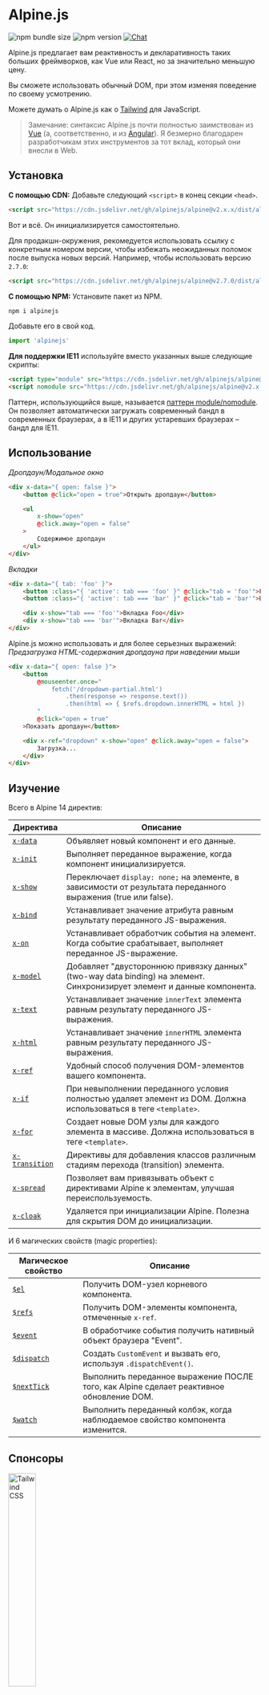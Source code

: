 # Alpine.js

![npm bundle size](https://img.shields.io/bundlephobia/minzip/alpinejs)
![npm version](https://img.shields.io/npm/v/alpinejs)
[![Chat](https://img.shields.io/badge/chat-on%20discord-7289da.svg?sanitize=true)](https://alpinejs.codewithhugo.com/chat/)

Alpine.js предлагает вам реактивность и декларативность таких больших фреймворков, как Vue или React, но за значительно меньшую цену.

Вы сможете использовать обычный DOM, при этом изменяя поведение по своему усмотрению.

Можете думать о Alpine.js как о [Tailwind](https://tailwindcss.com/) для JavaScript.

> Замечание: синтаксис Alpine.js почти полностью заимствован из [Vue](https://vuejs.org/) (а, соответственно, и из [Angular](https://angularjs.org/)). Я безмерно благодарен разработчикам этих инструментов за тот вклад, который они внесли в Web.

## Установка

**С помощью CDN:** Добавьте следующий `<script>` в конец секции `<head>`.
```html
<script src="https://cdn.jsdelivr.net/gh/alpinejs/alpine@v2.x.x/dist/alpine.min.js" defer></script>
```

Вот и всё. Он инициализируется самостоятельно.

Для продакшн-окружения, рекомедуется использовать ссылку с конкретным номером версии, чтобы избежать неожиданных поломок после выпуска новых версий.
Например, чтобы использовать версию `2.7.0`:
```html
<script src="https://cdn.jsdelivr.net/gh/alpinejs/alpine@v2.7.0/dist/alpine.min.js" defer></script>
```

**С помощью NPM:** Установите пакет из NPM.
```js
npm i alpinejs
```

Добавьте его в свой код.
```js
import 'alpinejs'
```

**Для поддержки IE11** используйте вместо указанных выше следующие скрипты:
```html
<script type="module" src="https://cdn.jsdelivr.net/gh/alpinejs/alpine@v2.x.x/dist/alpine.min.js"></script>
<script nomodule src="https://cdn.jsdelivr.net/gh/alpinejs/alpine@v2.x.x/dist/alpine-ie11.min.js" defer></script>
```

Паттерн, использующийся выше, называется [паттерн module/nomodule](https://philipwalton.com/articles/deploying-es2015-code-in-production-today/). Он позволяет автоматически загружать современный бандл в современных браузерах, а в IE11 и других устаревших браузерах – бандл для IE11.

## Использование

*Дропдаун/Модальное окно*
```html
<div x-data="{ open: false }">
    <button @click="open = true">Открыть дропдаун</button>

    <ul
        x-show="open"
        @click.away="open = false"
    >
        Содержимое дропдаун
    </ul>
</div>
```

*Вкладки*
```html
<div x-data="{ tab: 'foo' }">
    <button :class="{ 'active': tab === 'foo' }" @click="tab = 'foo'">Foo</button>
    <button :class="{ 'active': tab === 'bar' }" @click="tab = 'bar'">Bar</button>

    <div x-show="tab === 'foo'">Вкладка Foo</div>
    <div x-show="tab === 'bar'">Вкладка Bar</div>
</div>
```

Alpine.js можно использовать и для более серьезных выражений:
*Предзагрузка HTML-содержания дропдауна при наведении мыши*
```html
<div x-data="{ open: false }">
    <button
        @mouseenter.once="
            fetch('/dropdown-partial.html')
                .then(response => response.text())
                .then(html => { $refs.dropdown.innerHTML = html })
        "
        @click="open = true"
    >Показать дропдаун</button>

    <div x-ref="dropdown" x-show="open" @click.away="open = false">
        Загрузка...
    </div>
</div>
```

## Изучение

Всего в Alpine 14 директив:

| Директива | Описание |
| --- | --- |
| [`x-data`](#x-data) | Объявляет новый компонент и его данные. |
| [`x-init`](#x-init) | Выполняет переданное выражение, когда компонент инициализируется. |
| [`x-show`](#x-show) | Переключает `display: none;` на элементе, в зависимости от результата переданного выражения (true или false). |
| [`x-bind`](#x-bind) | Устанавливает значение атрибута равным результату переданного JS-выражения. |
| [`x-on`](#x-on) | Устанавливает обработчик события на элемент. Когда событие срабатывает, выполняет переданное JS-выражение. |
| [`x-model`](#x-model) | Добавляет "двустороннюю привязку данных" (two-way data binding) на элемент. Синхронизирует элемент и данные компонента. |
| [`x-text`](#x-text) | Устанавливает значение `innerText` элемента равным результату переданного JS-выражения. |
| [`x-html`](#x-html) | Устанавливает значение `innerHTML` элемента равным результату переданного JS-выражения. |
| [`x-ref`](#x-ref) | Удобный способ получения DOM-элементов вашего компонента. |
| [`x-if`](#x-if) | При невыполнении переданного условия полностью удаляет элемент из DOM. Должна использоваться в теге `<template>`. |
| [`x-for`](#x-for) | Создает новые DOM узлы для каждого элемента в массиве. Должна использоваться в теге `<template>`. |
| [`x-transition`](#x-transition) | Директивы для добавления классов различным стадиям перехода (transition) элемента. |
| [`x-spread`](#x-spread) | Позволяет вам привязывать объект с директивами Alpine к элементам, улучшая переиспользуемость. |
| [`x-cloak`](#x-cloak) | Удаляется при инициализации Alpine. Полезна для скрытия DOM до инициализации. |

И 6 магических свойств (magic properties):

| Магическое свойство | Описание |
| --- | --- |
| [`$el`](#el) |  Получить DOM-узел корневого компонента. |
| [`$refs`](#refs) | Получить DOM-элементы компонента, отмеченные `x-ref`. |
| [`$event`](#event) | В обработчике события получить нативный объект браузера "Event".  |
| [`$dispatch`](#dispatch) | Создать `CustomEvent` и вызвать его, используя `.dispatchEvent()`. |
| [`$nextTick`](#nexttick) | Выполнить переданное выражение ПОСЛЕ того, как Alpine сделает реактивное обновление DOM. |
| [`$watch`](#watch) | Выполнить переданный колбэк, когда наблюдаемое свойство компонента изменится. |


## Спонсоры

<img width="33%" src="https://refactoringui.nyc3.cdn.digitaloceanspaces.com/tailwind-logo.svg" alt="Tailwind CSS">

**Хочешь здесь своё лого? [Напиши мне сообщение в Twitter](https://twitter.com/calebporzio)**

## VIP контрибьюторы

<table>
  <tr>
    <td align="center"><a href="http://calebporzio.com"><img src="https://avatars2.githubusercontent.com/u/3670578?v=4" width="100px;" alt="Caleb Porzio"/><br /><sub><b>Caleb Porzio</b></sub></a><br /><sub>(Создатель)</sub></td>
    <td align="center"><a href="https://github.com/HugoDF"><img src="https://avatars2.githubusercontent.com/u/6459679?v=4" width="100px;" alt="Hugo"/><br /><sub><b>Hugo</b></sub></a></td>
    <td align="center"><a href="https://github.com/ryangjchandler"><img src="https://avatars2.githubusercontent.com/u/41837763?v=4" width="100px;" alt="Ryan Chandler"/><br /><sub><b>Ryan Chandler</b></sub></a></td>
    <td align="center"><a href="https://github.com/SimoTod"><img src="https://avatars2.githubusercontent.com/u/8427737?v=4" width="100px;" alt="Simone Todaro"/><br /><sub><b>Simone Todaro</b></sub></a></td>
  </tr>
</table>


### Директивы

---

### `x-data`

**Пример:** `<div x-data="{ foo: 'bar' }">...</div>`

**Синтаксис:** `<div x-data="[JSON-объект]">...</div>`

`x-data` объявляет область видимости нового компонента с использованием переданного объекта данных.

Аналогична свойству `data` в компонентах Vue.

**Извлечение логики компонента**

Вы можете извлечь данные (и поведение) в переиспользуемые функции:

```html
<div x-data="dropdown()">
    <button x-on:click="open">Открыть</button>

    <div x-show="isOpen()" x-on:click.away="close">
        // Dropdown
    </div>
</div>

<script>
    function dropdown() {
        return {
            show: false,
            open() { this.show = true },
            close() { this.show = false },
            isOpen() { return this.show === true },
        }
    }
</script>
```

> **Для пользователей бандлеров**. Alpine.js получает доступ к функциям только из глобальной области видимости (`window`). Вам необходимо явно присвоить свои функции объекту `window`, чтобы использовать их с `x-data`. Например, вот так: `window.dropdown = function () {}` (с Webpack, Rollup, Parcel и другими бандлерами функции, которые вы объявляете, по умолчанию принадлежать области видимости бандлера, а не `window`).


Вы также можете объединять несколько объектов с данными с помощью деструктуризации:

```html
<div x-data="{...dropdown(), ...tabs()}">
```

---

### `x-init`
**Пример:** `<div x-data="{ foo: 'bar' }" x-init="foo = 'baz'"></div>`

**Синтаксис:** `<div x-data="..." x-init="[выражение]"></div>`

`x-init` выполняет переданное выражение, когда компонент инициализируется.

Если вы хотите выполнить код ПОСЛЕ первоначальных обновлений DOM Alpine (наподобие хука `mounted()` во VueJS), вы можете передать `x-init` колбэк, и он выполнит его после инициализации:

`x-init="() => { // здесь уже есть доступ к стейту после инициализации DOM // }"`

---

### `x-show`
**Пример:** `<div x-show="open"></div>`

**Синтаксис:** `<div x-show="[выражение]"></div>`

`x-show` переключает `display: none;` на элементе в зависимости от результата выполнения выражения (`true` или `false`).

**x-show.transition**

`x-show.transition` – удобный API для добавления `x-show` CSS-переходов.

```html
<div x-show.transition="open">
    Это содержимое будет иметь переходы при появлении и исчезновении.
</div>
```

| Директива | Описание |
| --- | --- |
| `x-show.transition` | Одновременный fade и scale. (opacity, scale: 0.95, timing-function: cubic-bezier(0.4, 0.0, 0.2, 1), duration-in: 150ms, duration-out: 75ms)
| `x-show.transition.in` | Переход только при появлении. |
| `x-show.transition.out` | Переход только при исчезновении. |
| `x-show.transition.opacity` | Использовать только fade. |
| `x-show.transition.scale` | Использовать только scale. |
| `x-show.transition.scale.75` | Кастомизация scale перехода `transform: scale(.75)`. |
| `x-show.transition.duration.200ms` | Устанавливает время перехода при появлении на 200мс. Переход при исчезновении будет равен половине этого значения (100мс). |
| `x-show.transition.origin.top.right` | Кастомизация места возникновения перехода `transform-origin: top right`. |
| `x-show.transition.in.duration.200ms.out.duration.50ms` | Различные длительности для переходов при появлении и исчезновении. |

> Замечание: Все эти модификаторы переходов могут использоваться в сочетании друг с другом. Это возможно (хоть и нелепо): `x-show.transition.in.duration.100ms.origin.top.right.opacity.scale.85.out.duration.200ms.origin.bottom.left.opacity.scale.95`

> Замечание: `x-show` будет ждать окончания переходов всех дочерних элементов. Можно изменить это поведение модификатором `.immediate`:
```html
<div x-show.immediate="open">
    <div x-show.transition="open">
</div>
```
---

### `x-bind`

> Сокращенный синтаксис ":". Например: `:type="..."`

**Пример:** `<input x-bind:type="inputType">`

**Синтаксис:** `<input x-bind:[атрибут]="[выражение]">`

`x-bind` устанавливает значение атрибута равным результату JS-выражения. Выражение имеет доступ ко всем ключам хранилища данных компонента и будет обновляться каждый раз при обновлении данных.

> Замечание: обновление значения атрибута с `x-bind` будет происходить ТОЛЬКО при обновлении его зависимостей.

**`x-bind` для атрибутов class**

`x-bind` ведет себя немного иначе, когда привязан к атрибуту `class`.

Для классов необходимо передавать объект, где ключи – это имена классов, а значения – логические выражения, которые определяют применяются эти классы или нет.

Например:
`<div x-bind:class="{ 'hidden': foo }"></div>`

В этом примере, класс "hidden" будет применен только если значение выражения `foo` равно `true`.

**`x-bind` для логических атрибутов**

`x-bind` поддерживает логические атрибуты так же, как и атрибуты значения, используя переменную как условие или любое JS-выражение, которое разрешается в `true` или `false`.

Например:
```html
<!-- Дано: -->
<button x-bind:disabled="myVar">Нажми на меня</button>

<!-- Когда myVar == true: -->
<button disabled="disabled">Нажми на меня</button>

<!-- Когда myVar == false: -->
<button>Нажми на меня</button>
```

Это добавит или удалит атрибут `disabled`, в зависимости от того, равна `myVar` true или false.

Логические атрибуты поддерживаются в соответствии с [HTML спецификацией](https://html.spec.whatwg.org/multipage/indices.html#attributes-3:boolean-attribute), такие как, например, `disabled`, `readonly`, `required`, `checked`, `hidden`, `selected`, `open` и другие.

---

### `x-on`

> Сокращенный синтаксис "@": `@click="..."`

**Пример:** `<button x-on:click="foo = 'bar'"></button>`

**Синтаксис:** `<button x-on:[событие]="[выражение]"></button>`

`x-on` цепляет прослушиватель события на элемент, на котором был объявлен. Когда событие срабатывает, выполняется переданное JS-выражение.

Если в этом выражении меняются какие-либо данные, другие элементы, "привязанные" к этим данным, будут обновлены.

> Замечание: Вы также можете задать имя JS-функции.

**Пример:** `<button x-on:click="myFunction"></button>`

Это равноценно: `<button x-on:click="myFunction($event)"></button>`

**Модификатор `keydown`**

**Пример:** `<input type="text" x-on:keydown.escape="open = false">`

Можно обозначить конкретные клавиши для прослушивания, присоединяя их через точку к директиве `x-on:keydown`. Модификаторы – это значения `Event.key`, записанные в kebab-стиле.

Например: `enter`, `escape`, `arrow-up`, `arrow-down`

> Замечание: Можно также прослушивать комбинации с системными клавишами, например: `x-on:keydown.cmd.enter="foo"`

**Модификатор `.away`**

**Пример:** `<div x-on:click.away="showModal = false"></div>`

При добавлении модификатора `.away` обработчик события сработает, только когда событие произошло на другом источнике, а не на этом элементе или его потомках.

Это полезно для скрытия дропдаунов или модальных окон, когда пользователь кликает в другом месте.

**Модификатор `.prevent`**

**Пример:** `<input type="checkbox" x-on:click.prevent>`

При добавлении `.prevent` обработчик вызовет `preventDefault` на сработавшем событии. В примере выше это приведет к тому, что чекбокс не будет отмечен при нажатии на него.

**Модификатор `.stop`**

**Пример:** `<div x-on:click="foo = 'bar'"><button x-on:click.stop></button></div>`

При добавлении `.stop` обработчик вызовет `stopPropagation` на сработавшем событии. В примере выше это приведет к тому, что событие "click" не всплывет от кнопки внешнему `<div>`. Другими словами, когда пользователь нажимает на кнопку, `foo` не устанавливается в `'bar'`.

**Модификатор `.self`**

**Пример:** `<div x-on:click.self="foo = 'bar'"><button></button></div>`

При добавлении `.self` обработчик события сработает, только если `$event.target` – это сам элемент. В примере выше это приведет к тому, что событие "click", всплыв от кнопки внешнему `<div>`, **не** вызовет обработчик.

**Модификатор `.window`**

**Пример:** `<div x-on:resize.window="isOpen = window.outerWidth > 768 ? false : open"></div>`

При добавлении `.window` прослушиватель события установится не на узел DOM, на котором был вызван, а на глобальный объект window. Это полезно, когда нужно изменить состояние компонента при изменении чего-либо в window, например, при событии "resize". В примере выше, когда ширина окна будет больше 768 пикселей, мы закроем модальное окно/дропдаун, иначе сохраним то же состояние.

>Замечание: Также можно использовать модификатор `.document` для добавления прослушивателей к `document`.

**Модификатор `.once`**

**Пример:** `<button x-on:mouseenter.once="fetchSomething()"></button>`

При добавлении `.once` обработчик события будет вызван лишь единожды. Это полезно для вещей, которые вы хотите сделать только один раз, например, загрузка данных и т.п.

**Модификатор `.debounce`**

**Пример:** `<input x-on:input.debounce="fetchSomething()">`

Модификатор `debounce` позволяет вам избавиться от ложных повторных вызовов обработчика события. Другими словами, обработчик НЕ будет вызван, пока не пройдет определенное количество времени с предыдущего вызова. Когда обработчик будет готов к вызову, будет вызван последний вызов.

Время ожидания по умолчанию 250 миллисекунд.

Вы также можете указать свое время:

```
<input x-on:input.debounce.750="fetchSomething()">
<input x-on:input.debounce.750ms="fetchSomething()">
```

---

### `x-model`
**Пример:** `<input type="text" x-model="foo">`

**Синтаксис:** `<input type="text" x-model="[хранилище данных]">`

`x-model` добавляет элементу "двустороннюю привязку данных" (two-way data binding). Другими словами, значение поля ввода будет синхронизировано со значением в хранилище данных компонента.

> Замечание: `x-model` достаточно умен, чтобы замечать изменения в текстовых полях ввода, чекбоксах, радио-кнопках, textarea, select, и множественных select. В данных сценариях `x-model` ведет себя аналогично `v-model` [во Vue](https://vuejs.org/v2/guide/forms.html).

**Модификатор `.debounce`**

**Пример:** `<input x-model.debounce="search">`

Модификатор `debounce` позволяет вам избавиться от ложных повторных изменений значения. Другими словами, обработчик НЕ будет вызван, пока не пройдет определенное количество времени с предыдущего вызова. Когда обработчик будет готов к вызову, будет вызван последний вызов.

Время ожидания по умолчанию 250 миллисекунд.

Вы также можете указать свое время:

```
<input x-model.debounce.750="search">
<input x-model.debounce.750ms="search">
```

---

### `x-text`
**Пример:** `<span x-text="foo"></span>`

**Синтаксис:** `<span x-text="[выражение]"`

`x-text` устанавливает значение `innerText` элемента равным результату переданного JS-выражения. Другими словами, работает аналогично `x-bind`, но не для атрибута, а для `innerText` элемента.

---

### `x-html`
**Пример:** `<span x-html="foo"></span>`

**Синтаксис:** `<span x-html="[выражение]"`

`x-html` устанавливает значение `innerHTML` элемента равным результату переданного JS-выражения. Другими словами, работает аналогично `x-bind`, но не для атрибута, а для `innerHTML` элемента.

> :warning: **Используйте только надежные источники контента и никогда не используйте контент, предоставленный пользователем.** :warning:
>
> Динамически отрендеренный HTML от третьих сторон может легко привести к [XSS](https://developer.mozilla.org/en-US/docs/Glossary/Cross-site_scripting) уязвимостям.

---

### `x-ref`
**Пример:** `<div x-ref="foo"></div><button x-on:click="$refs.foo.innerText = 'bar'"></button>`

**Синтаксис:** `<div x-ref="[имя рефа]"></div><button x-on:click="$refs.[имя рефа].innerText = 'bar'"></button>`

`x-ref` предоставляет удобный способ получения DOM-элементов ваших компонентов. При установлении атрибута `x-ref` на элемент, вы делаете его доступным всем обработчикам событий в объекте `$refs`.

Это удобная альтернатива установке id и использованию повсюду `document.querySelector`.

> Замечание: при необходимости вы также можете привязывать x-ref динамические значения: `<span :x-ref="item.id"></span>`.

---

### `x-if`
**Пример:** `<template x-if="true"><div>Какой-то элемент</div></template>`

**Синтаксис:** `<template x-if="[выражение]"><div>Какой-то элемент</div></template>`

В случаях, когда `x-show` недостаточно (`x-show` устанавливает элементу `display: none`, если выражение ложно), можно использовать `x-if`, чтобы полностью удалить элемент из DOM.

Alpine не использует Virtual DOM, поэтому важно, чтобы `x-if` использовался в теге `<template></template>`.

> Замечание: Внутри тега `<template></template>` с `x-if` должен быть лишь один корневой элемент.

---

### `x-for`
**Пример:**
```html
<template x-for="item in items" :key="item">
    <div x-text="item"></div>
</template>
```

> Замечание: привязка `:key` опциональна, хотя КРАЙНЕ рекомендуется.

`x-for` используется для создания новых DOM-узлов для каждого элемента в массиве. `x-for` похоже на `v-for` во Vue, с одним отличием: `x-for` может использовался только в теге `<template></template>`.

Если вы хотите получить доступ к индексу текущей итерации, используйте следующий синтаксис:

```html
<template x-for="(item, index) in items" :key="index">
    <!-- Если необходимо, вы также можете ссылаться на "index" внутри итерации. -->
    <div x-text="index"></div>
</template>
```

> Замечание: Внутри тега `<template></template>` с `x-for` должен быть лишь один корневой элемент.

#### Вложенные `x-for`
Вы можете вкладывать `x-for` друг в друга, но вы ДОЛЖНЫ оборачивать каждый цикл в какой-нибудь элемент. Например:

```html
<template x-for="item in items">
    <div>
        <template x-for="subItem in item.subItems">
            <div x-text="subItem"></div>
        </template>
    </div>
</template>
```

---

### `x-transition`
**Пример:**
```html
<div
    x-show="open"
    x-transition:enter="transition ease-out duration-300"
    x-transition:enter-start="opacity-0 transform scale-90"
    x-transition:enter-end="opacity-100 transform scale-100"
    x-transition:leave="transition ease-in duration-300"
    x-transition:leave-start="opacity-100 transform scale-100"
    x-transition:leave-end="opacity-0 transform scale-90"
>...</div>
```

```html
<template x-if="open">
    <div
        x-transition:enter="transition ease-out duration-300"
        x-transition:enter-start="opacity-0 transform scale-90"
        x-transition:enter-end="opacity-100 transform scale-100"
        x-transition:leave="transition ease-in duration-300"
        x-transition:leave-start="opacity-100 transform scale-100"
        x-transition:leave-end="opacity-0 transform scale-90"
    >...</div>
</template>
```

> Пример выше использует классы из [Tailwind CSS](https://tailwindcss.com)

Alpine предлагает 6 разных transition-директив для добавления классов к различным стадиям перехода элемента от состояния "скрытого" к "видимому". Все эти директивы работают как с `x-show`, так и с `x-if`.

Они ведут себя абсолютно так же, как transition-директивы во Vue, не считая того, что у них другие, более понятные названия:

| Директива | Описание |
| --- | --- |
| `:enter` | Применяется в ходе всей фазы появления. |
| `:enter-start` | Добавляется до введения элемента, удаляется на следующий фрейм после с введения элемента. |
| `:enter-end` | Добавляется на следующий фрейм после с введения элемента (одновременно с удалением `enter-start`), удаляется, когда переход/анимация заканчивается.
| `:leave` | Применяется в ходе всей фазы исчезновения. |
| `:leave-start` | Добавляется, как только вызвано исчезновение, удаляется на следующий фрейм. |
| `:leave-end` | Добавляется на следующий фрейм, как только вызвано исчезновение (одновременно с удалением `leave-start`), удаляется, когда переход/анимация заканчивается.

---

### `x-spread`
**Пример:**
```html
<div x-data="dropdown">
    <button x-spread="trigger">Открыть дропдаун</button>

    <span x-spread="dialogue">Содержимое дропдауна</span>
</div>

<script>
    function dropdown() {
        return {
            open: false,
            trigger: {
                ['@click']() {
                    this.open = true
                },
            },
            dialogue: {
                ['x-show']() {
                    return this.open
                },
                ['@click.away']() {
                    this.open = false
                },
            }
        }
    }
</script>
```

`x-spread` позволяем вам вынести привязки Alpine из элементов в переиспользуемый объект.

Ключи объекта – это директивы (любые, в том числе и с модификаторами), а значения – колбэки, с которыми будет работать Alpine.

> Замечание: Единственная особенность при работе с x-spread – это то, как обрабатывается `x-for`. Когда директива, используемая в x-spread – это `x-for`, в колбэке необходимо возвращать выражение в виде строки. К примеру: `['x-for']() { return 'item in items' }`.

---

### `x-cloak`
**Пример:** `<div x-data="{}" x-cloak></div>`

`x-cloak` атрибуты удаляются с элементов, когда Alpine проинициализирован. Это полезно для скрытия DOM до его инициализации. Для этого необходимо добавить следующие глобальные стили:

```html
<style>
    [x-cloak] { display: none; }
</style>
```

### Магические свойства

> Не считая `$el`, магические свойства **не доступны внутри `x-data`**, так как компонент еще не инициализирован.

---

### `$el`
**Пример:**
```html
<div x-data>
    <button @click="$el.innerHTML = 'foo'">Замени меня на "foo"</button>
</div>
```

`$el` – магическое свойство, которое используется для получения корневого компонента DOM-узла.

> Замечание: Свойство $event доступно только в DOM-выражениях.

Если вам нужен доступ к $event внутри JS-функции, вы можете передать его напрямую:

`<button x-on:click="myFunction($event)"></button>`

### `$refs`
**Пример:**
```html
<span x-ref="foo"></span>

<button x-on:click="$refs.foo.innerText = 'bar'"></button>
```

`$refs` – это магическое свойство, которое используется для получения DOM-элементов внутри компонента, помеченных `x-ref`. Это полезно, когда вам нужно вручную манипулировать элементами DOM.

---

### `$event`
**Пример:**
```html
<input x-on:input="alert($event.target.value)">
```

`$event` – это магическое свойство, которое можно использовать в прослушивателе событий для получения нативного объекта "Event".

---

### `$dispatch`
**Пример:**
```html
<div @custom-event="console.log($event.detail.foo)">
    <button @click="$dispatch('custom-event', { foo: 'bar' })">
    <!-- После нажатия кнопки выводит в консоль "bar" -->
</div>
```

**Примечание по распространению событий (event propagation)**

Когда вам нужно перехватить событие, вызванное из узла на том же уровне вложенности, вам нужно использовать модификатор [`.window`](https://github.com/alpinejs/alpine/blob/master/README.ru.md#x-on):

**Неправильный пример:**

```html
<div x-data>
    <span @custom-event="console.log($event.detail.foo)"></span>
    <button @click="$dispatch('custom-event', { foo: 'bar' })">
<div>
```

> Это не будет работать, потому что, когда вызывается `custom-event`, он сразу всплывает ([event bubbling](https://en.wikipedia.org/wiki/Event_bubbling)) к родителю `div`.

**Диспатч для компонентов**

Вы также можете использовать предыдущую технику для общения компонентов друг с другом:

**Пример:**

```html
<div x-data @custom-event.window="console.log($event.detail)"></div>

<button x-data @click="$dispatch('custom-event', 'Hello World!')">
<!-- При нажатии в консоль выведется "Hello World!". -->
```

`$dispatch` – это сокращение для создания `CustomEvent` и его вызова (диспатча) с помощью `.dispatchEvent()`. Существует множество сценариев использования передачи данных между компонентами с помощью пользовательских событий. [Пройдите по этой ссылке](https://developer.mozilla.org/en-US/docs/Web/Guide/Events/Creating_and_triggering_events), чтобы узнать больше о системе, лежащей в основе `CustomEvent` в браузерах.

Любые данные, переданные как второй параметр в `$dispatch('some-event', { some: 'data' })`, становятся доступны через свойство "detail" события: `$event.detail.some`. Добавление событию пользовательских данных через свойство `.detail` – стандартная практика для `CustomEvent` в браузерах. [Подробнее здесь](https://developer.mozilla.org/en-US/docs/Web/API/CustomEvent/detail).

Вы также можете использовать `$dispatch()` для вызова обновления данных в привязках `x-model`. Например:

```html
<div x-data="{ foo: 'bar' }">
    <span x-model="foo">
        <button @click="$dispatch('input', 'baz')">
        <!-- После нажатия кнопки, `x-model` перехватит всплывающее события "input", и обновит foo на "baz". -->
    </span>
</div>
```

> Замечание: Свойство $dispatch доступно только в DOM-выражениях.

Если вам нужен доступ к $dispatch внутри JS-функции, вы можете передать его напрямую:

`<button x-on:click="myFunction($dispatch)"></button>`

---

### `$nextTick`
**Пример:**
```html
<div x-data="{ fruit: 'яблоко' }">
    <button
        x-on:click="
            fruit = 'груша';
            $nextTick(() => { console.log($event.target.innerText) });
        "
        x-text="fruit"
    ></button>
</div>
```

`$nextTick` – это магическое свойство, которое выполняет переданное выражение только ПОСЛЕ того, как Alpine реактивно обновит DOM. Это полезно в тех случаях, когда вы хотите взаимодействовать с состоянием DOM, ПОСЛЕ того, как оно отразит сделанное вами обновление данных.

---

### `$watch`
**Пример:**
```html
<div x-data="{ open: false }" x-init="$watch('open', value => console.log(value))">
    <button @click="open = ! open">Toggle Open</button>
</div>
```

Магический метод `$watch` позволяет следить за выбранным свойством компонента. В примере выше при нажатии на кнопку: 1) значение `open` изменится; 2) выполнится переданный в `$watch` колбэк; 3) в консоль выведется новое значение.

## Безопасность
Если вы нашли уязвимость, пожалуйста, отправьте письмо на [calebporzio@gmail.com]().

Alpine полагается на собственную реализацию, которая использует объект `Function` для оценки своих директив. Несмотря на то, что он безопаснее, чем `eval()`, его использование запрещено в некоторых средах, таких как Google Chrome App, т.е. использующих Политику защиты контента (CSP).

Если вы используете Alpine на веб-сайте, имеющем дело с конфиденциальными данными и требующим [CSP](https://csp.withgoogle.com/docs/strict-csp.html), вы должны включить `unsafe-eval` в свою политику. Правильно настроенная политика поможет защитить ваших пользователей при использовании их личных или финансовых данных.

Поскольку политика применяется ко всем скриптам на вашей странице, важно, чтобы другие внешние библиотеки, которые используются на сайте, были тщательно проверены, чтобы убедиться, что они заслуживают доверия, и не будут создавать XSS-уязвимость с помощью функции `eval()` или манипулировать DOM для внедрения вредоносного кода на вашу страницу.

## Планы на третью версию
* Перейти с `x-ref` на `ref` для соответствия с Vue?
* Добавить `Alpine.directive()`
* Добавить `Alpine.component('foo', {...})` (с магическим методом `__init()`)
* Вызывать Alpine-события для "loaded", "transition-start", и т.д. ([#299](https://github.com/alpinejs/alpine/pull/299)) ?
* Удалить синтаксис объекта (и массива) у `x-bind:class="{ 'foo': true }"` ([#236](https://github.com/alpinejs/alpine/pull/236), чтобы добавить поддержку синтаксиса объекта для атрибута `style`)
* Улучшить изменение реактивности `x-for` ([#165](https://github.com/alpinejs/alpine/pull/165))
* Добавить поддержку "deep watching" ([#294](https://github.com/alpinejs/alpine/pull/294))
* Добавить сокращение для `$el`
* Изменить `@click.away` на `@click.outside`?

## Лицензия

Copyright © 2019-2020 Caleb Porzio and контрибьюторы

Лицензировано по лицензии MIT, смотрите [LICENSE.md](LICENSE.md) для подробностей.
